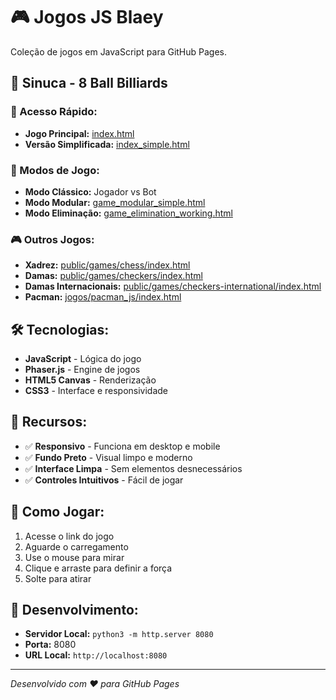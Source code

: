 # 🎮 Jogos JS Blaey

Coleção de jogos em JavaScript para GitHub Pages.

## 🎱 Sinuca - 8 Ball Billiards

### 🚀 Acesso Rápido:
- **Jogo Principal:** [index.html](jogos/sinuca/index.html)
- **Versão Simplificada:** [index_simple.html](jogos/sinuca/index_simple.html)

### 🎯 Modos de Jogo:
- **Modo Clássico:** Jogador vs Bot
- **Modo Modular:** [game_modular_simple.html](jogos/sinuca/game_modular_simple.html)
- **Modo Eliminação:** [game_elimination_working.html](jogos/sinuca/game_elimination_working.html)

### 🎮 Outros Jogos:
- **Xadrez:** [public/games/chess/index.html](public/games/chess/index.html)
- **Damas:** [public/games/checkers/index.html](public/games/checkers/index.html)
- **Damas Internacionais:** [public/games/checkers-international/index.html](public/games/checkers-international/index.html)
- **Pacman:** [jogos/pacman_js/index.html](jogos/pacman_js/index.html)

## 🛠️ Tecnologias:
- **JavaScript** - Lógica do jogo
- **Phaser.js** - Engine de jogos
- **HTML5 Canvas** - Renderização
- **CSS3** - Interface e responsividade

## 📱 Recursos:
- ✅ **Responsivo** - Funciona em desktop e mobile
- ✅ **Fundo Preto** - Visual limpo e moderno
- ✅ **Interface Limpa** - Sem elementos desnecessários
- ✅ **Controles Intuitivos** - Fácil de jogar

## 🎯 Como Jogar:
1. Acesse o link do jogo
2. Aguarde o carregamento
3. Use o mouse para mirar
4. Clique e arraste para definir a força
5. Solte para atirar

## 🔧 Desenvolvimento:
- **Servidor Local:** `python3 -m http.server 8080`
- **Porta:** 8080
- **URL Local:** `http://localhost:8080`

---
*Desenvolvido com ❤️ para GitHub Pages*
